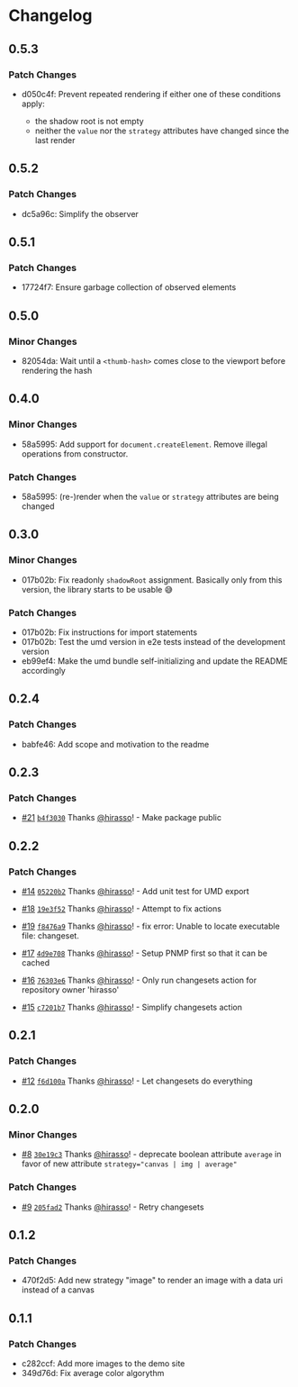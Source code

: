 # Changelog

## 0.5.3

### Patch Changes

- d050c4f: Prevent repeated rendering if either one of these conditions apply:

  - the shadow root is not empty
  - neither the `value` nor the `strategy` attributes have changed since the last render

## 0.5.2

### Patch Changes

- dc5a96c: Simplify the observer

## 0.5.1

### Patch Changes

- 17724f7: Ensure garbage collection of observed elements

## 0.5.0

### Minor Changes

- 82054da: Wait until a `<thumb-hash>` comes close to the viewport before rendering the hash

## 0.4.0

### Minor Changes

- 58a5995: Add support for `document.createElement`. Remove illegal operations from constructor.

### Patch Changes

- 58a5995: (re-)render when the `value` or `strategy` attributes are being changed

## 0.3.0

### Minor Changes

- 017b02b: Fix readonly `shadowRoot` assignment. Basically only from this version, the library starts to be usable 😅

### Patch Changes

- 017b02b: Fix instructions for import statements
- 017b02b: Test the umd version in e2e tests instead of the development version
- eb99ef4: Make the umd bundle self-initializing and update the README accordingly

## 0.2.4

### Patch Changes

- babfe46: Add scope and motivation to the readme

## 0.2.3

### Patch Changes

- [#21](https://github.com/hirasso/thumbhash-custom-element/pull/21) [`b4f3030`](https://github.com/hirasso/thumbhash-custom-element/commit/b4f3030dd8820c0f519c60b0b1ceb69e39094499) Thanks [@hirasso](https://github.com/hirasso)! - Make package public

## 0.2.2

### Patch Changes

- [#14](https://github.com/hirasso/thumbhash-custom-element/pull/14) [`05220b2`](https://github.com/hirasso/thumbhash-custom-element/commit/05220b2d1ac68ebadd04e35d2789d8d0195a3846) Thanks [@hirasso](https://github.com/hirasso)! - Add unit test for UMD export

- [#18](https://github.com/hirasso/thumbhash-custom-element/pull/18) [`19e3f52`](https://github.com/hirasso/thumbhash-custom-element/commit/19e3f527475fec674bffbb3fad592f39516c59d1) Thanks [@hirasso](https://github.com/hirasso)! - Attempt to fix actions

- [#19](https://github.com/hirasso/thumbhash-custom-element/pull/19) [`f8476a9`](https://github.com/hirasso/thumbhash-custom-element/commit/f8476a9d59f789a86f5beb2b6e93aa5f481bf363) Thanks [@hirasso](https://github.com/hirasso)! - fix error: Unable to locate executable file: changeset.

- [#17](https://github.com/hirasso/thumbhash-custom-element/pull/17) [`4d9e708`](https://github.com/hirasso/thumbhash-custom-element/commit/4d9e708edafb5332b1f5388fd4d0faa0c0b79f8a) Thanks [@hirasso](https://github.com/hirasso)! - Setup PNMP first so that it can be cached

- [#16](https://github.com/hirasso/thumbhash-custom-element/pull/16) [`76303e6`](https://github.com/hirasso/thumbhash-custom-element/commit/76303e6395b7ed655a09e9debf5bf886983649fe) Thanks [@hirasso](https://github.com/hirasso)! - Only run changesets action for repository owner 'hirasso'

- [#15](https://github.com/hirasso/thumbhash-custom-element/pull/15) [`c7201b7`](https://github.com/hirasso/thumbhash-custom-element/commit/c7201b7dbadf93860f3d5d909b76bfb8432e8984) Thanks [@hirasso](https://github.com/hirasso)! - Simplify changesets action

## 0.2.1

### Patch Changes

- [#12](https://github.com/hirasso/thumbhash-custom-element/pull/12) [`f6d100a`](https://github.com/hirasso/thumbhash-custom-element/commit/f6d100a1c6ecc8a62f663336b602e50a9a9c4696) Thanks [@hirasso](https://github.com/hirasso)! - Let changesets do everything

## 0.2.0

### Minor Changes

- [#8](https://github.com/hirasso/thumbhash-custom-element/pull/8) [`30e19c3`](https://github.com/hirasso/thumbhash-custom-element/commit/30e19c335248957e0abcead521e85b5cdd584e6b) Thanks [@hirasso](https://github.com/hirasso)! - deprecate boolean attribute `average` in favor of new attribute `strategy="canvas | img | average"`

### Patch Changes

- [#9](https://github.com/hirasso/thumbhash-custom-element/pull/9) [`205fad2`](https://github.com/hirasso/thumbhash-custom-element/commit/205fad2f9b197eb93c4f6880980dc358c80f3deb) Thanks [@hirasso](https://github.com/hirasso)! - Retry changesets

## 0.1.2

### Patch Changes

- 470f2d5: Add new strategy "image" to render an image with a data uri instead of a canvas

## 0.1.1

### Patch Changes

- c282ccf: Add more images to the demo site
- 349d76d: Fix average color algorythm
